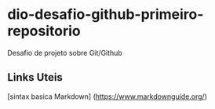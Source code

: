 # dio-desafio-github-primeiro-repositorio
Desafio de projeto sobre Git/Github

## Links Uteis
[sintax basica Markdown] (https://www.markdownguide.org/)
